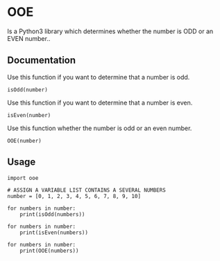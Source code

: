 # OOE
Is a Python3 library which determines whether the number is ODD or an EVEN number..

## Documentation

Use this function if you want to determine that a number is odd.
```
isOdd(number)
```

Use this function if you want to determine that a number is even.
```
isEven(number)
```

Use this function whether the number is odd or an even number.
```
OOE(number)
```

## Usage
```
import ooe

# ASSIGN A VARIABLE LIST CONTAINS A SEVERAL NUMBERS
number = [0, 1, 2, 3, 4, 5, 6, 7, 8, 9, 10]

for numbers in number:
    print(isOdd(numbers))

for numbers in number:
    print(isEven(numbers))

for numbers in number:
    print(OOE(numbers))
```
